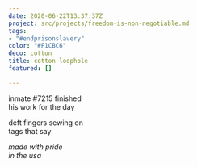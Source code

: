 ```yaml
---
date: 2020-06-22T13:37:37Z
project: src/projects/freedom-is-non-negotiable.md
tags:
- "#endprisonslavery"
color: "#F1CBC6"
deco: cotton
title: cotton loophole
featured: []

---
```

inmate #7215 finished  
         his work for the day

deft fingers sewing on  
         tags that say

_made with pride  
         in the usa_
